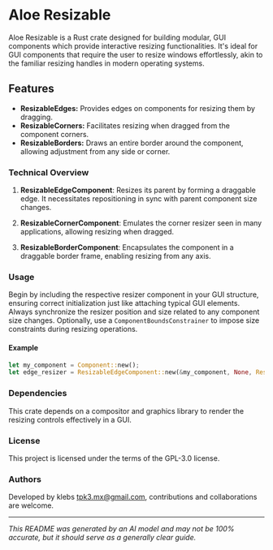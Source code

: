 # Aloe Resizable

Aloe Resizable is a Rust crate designed for building modular, GUI components which provide interactive resizing functionalities. It's ideal for GUI components that require the user to resize windows effortlessly, akin to the familiar resizing handles in modern operating systems.

## Features

- **ResizableEdges:** Provides edges on components for resizing them by dragging.
- **ResizableCorners:** Facilitates resizing when dragged from the component corners.
- **ResizableBorders:** Draws an entire border around the component, allowing adjustment from any side or corner.

### Technical Overview

1. **ResizableEdgeComponent**: Resizes its parent by forming a draggable edge. It necessitates repositioning in sync with parent component size changes.

2. **ResizableCornerComponent**: Emulates the corner resizer seen in many applications, allowing resizing when dragged.

3. **ResizableBorderComponent**: Encapsulates the component in a draggable border frame, enabling resizing from any axis.

### Usage

Begin by including the respective resizer component in your GUI structure, ensuring correct initialization just like attaching typical GUI elements. Always synchronize the resizer position and size related to any component size changes. Optionally, use a `ComponentBoundsConstrainer` to impose size constraints during resizing operations.

#### Example

```rust
let my_component = Component::new();
let edge_resizer = ResizableEdgeComponent::new(&my_component, None, ResizableEdgeComponentEdge::leftEdge);
```

### Dependencies
This crate depends on a compositor and graphics library to render the resizing controls effectively in a GUI.

### License
This project is licensed under the terms of the GPL-3.0 license.

### Authors
Developed by klebs <tpk3.mx@gmail.com>, contributions and collaborations are welcome.

---

*This README was generated by an AI model and may not be 100% accurate, but it should serve as a generally clear guide.*